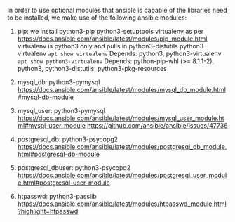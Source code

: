 In order to use optional modules that ansible is capable of the libraries
need to be installed, we make use of the following ansible modules:

1. pip: we install python3-pip python3-setuptools virtualenv
   as per https://docs.ansible.com/ansible/latest/modules/pip_module.html
   virtualenv is python3 only and pulls in python3-distutils python3-virtualenv
   `apt show virtualenv` Depends: python3, python3-virtualenv
   `apt show python3-virtualenv` Depends: python-pip-whl (>= 8.1.1-2), python3, python3-distutils, python3-pkg-resources

2. mysql_db: python3-pymysql
   https://docs.ansible.com/ansible/latest/modules/mysql_db_module.html#mysql-db-module

3. mysql_user: python3-pymysql
   https://docs.ansible.com/ansible/latest/modules/mysql_user_module.html#mysql-user-module
   https://github.com/ansible/ansible/issues/47736

4. postgresql_db: python3-psycopg2
   https://docs.ansible.com/ansible/latest/modules/postgresql_db_module.html#postgresql-db-module

5. postgresql_dbuser: python3-psycopg2
   https://docs.ansible.com/ansible/latest/modules/postgresql_user_module.html#postgresql-user-module

6. htpasswd: python3-passlib
   https://docs.ansible.com/ansible/latest/modules/htpasswd_module.html?highlight=htpasswd
